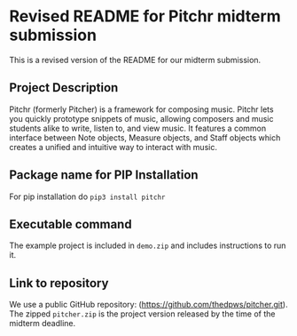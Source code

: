 # Revised README for Pitchr midterm submission

This is a revised version of the README for our midterm submission.

## Project Description
Pitchr (formerly Pitcher) is a framework for composing music. Pitchr lets you quickly prototype snippets of music, allowing composers and music students alike to write, listen to, and view music. It features a common interface between Note objects, Measure objects, and Staff objects which creates a unified and intuitive way to interact with music.

## Package name for PIP Installation
For pip installation do `pip3 install pitchr`

## Executable command
The example project is included in `demo.zip` and includes instructions to run it.

## Link to repository
We use a public GitHub repository: (https://github.com/thedpws/pitcher.git). The zipped `pitcher.zip` is the project version released by the time of the midterm deadline.

